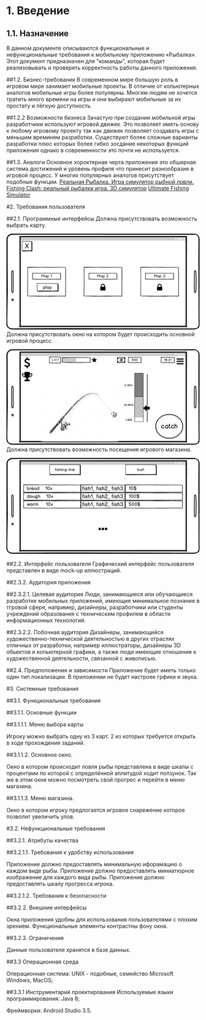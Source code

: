 # 1. Введение

## 1.1. Назначение
В данном документе описываются функциональные и нефункциональные требования к мобильному приложению «Рыбалка». 
Этот документ предназначен для "команды", которая будет реализовывать и проверять корректность работы данного приложения.

##1.2. Бизнес-требования
В современном мире большую роль в игровом мире занимает мобильные проекты. 
В отличие от копьютерных аналогов мобильные игры более популярны. 
Многим людям не хочется тратить много времени на игры и они выбирают мобильные за их простату и лёгкую доступность.


##1.2.2 Возможности бизнеса
Зачастую при создании мобильной игры разработчики используют игровой движек. 
Это позволяет иметь основу к любому игровому проекту так как движек позволяет создавать игры с меньшим времинем разработки.
Существуют более сложные варианты разработки плюс которых более гибко зосдание некоторых функций приложения однако в современности это почти не используется. 


##1.3. Аналоги
Основное хороктерная черта приложения это обширная система достижений и уровень профиля что принесит разнообразие в игровой процесс. 
У многих популярных аналогов присутствует подобные функции. 
[Реальная Рыбалка. Игра симулятор рыбной ловли.](https://play.google.com/store/apps/details?id=com.andromeda.truefishing&hl=ru)
[Fishing Clash: реальный рыбалки игра. 3D симулятор](https://play.google.com/store/apps/details?id=com.tensquaregames.letsfish2&hl=ru)
[Ultimate Fishing Simulator](https://play.google.com/store/apps/details?id=com.UltimateGames.Fishing&hl=ru)

#2. Требования пользователя

##2.1. Программные интерфейсы
Должна присутствовать возможность выбрать карту.

![](Mockup/StartMenu.png)
Должна присутствовать окно на котором будет происходить основной игровой процесс.

![](Mockup/GameplayMenu.png)
Должна присутствовать возможность посещения игрового магазина.

![](Mockup/MarketMenu.png)

##2.2. Интерфейс пользователя
Графический интерфейс пользователя представлен в виде mock-up иллюстраций.

##2.3.2. Аудитория приложения

##2.3.2.1. Целевая аудитория
Люди, занимающиеся или обучающиеся разработке мобильных приложений, имеющие минимальное познание в тгровой сфере, например, дизайнеры, разработчики или студенты учреждений образования с техническим профилем в области информационных технологий.

##2.3.2.2. Побочная аудитория
Дизайнеры, занимающийся художественно-технической деятельностью в других отраслях отличных от разработки, например иллюстраторы, дизайнеры 3D обьектов и копьютерной графики, а также люди имеющие отношение к художественной деятельности, связанной с живописью.

##2.4. Предположения и зависимости
Приложение будет иметь только один тип локализации.
В приложении не будет настроек грфики и звука. 

#3. Системные требования

##3.1. Функциональные требования

##3.1.1. Основные функции

##3.1.1.1. Меню выбора карты

Игроку можно выбрать одну из 3 карт. 2 из которых требуется открыть в ходе прохождения заданий.

##3.1.1.2. Основное окно.

Окно в котором происходит ловля рыбы представлена в виде шкалы с процентами по которой с определённой аплитудой ходит ползунок. 
Так же в этом окне можно посмотреть свой прогрес и перейти в меню магазина. 

##3.1.1.3. Меню магазина.

Окно в котором игроку предлогается игровое снарежение которое позволит увеличить улов.

#3.2. Нефункциональные требования

##3.2.1. Атрибуты качества

##3.2.1.1. Требования к удобству использования

Приложение должно предоставлять минимальную ифорамацию о каждом виде рыбы.
Приложение должно предоставлять миниатюрное изображение для каждого вида рыбы.
Приложение должно предоставлять шкалу прогресса игрока.

##3.2.1.2. Требования к безопасности

##3.2.2. Внешние интерфейсы

Окна приложения удобны для использования пользователями с плохим зрением.
Функциональные элементы контрастны фону окна.

##3.2.3. Ограничения

Данные пользователя хранятся в базе данных.

##3.3 Операционная среда

Операционная система: UNIX - подобные, семейство Microsoft Windows, MacOS;

##3.3.1 Инструментарий проектирования
Используемые языки программирования: Java 8;

Фреймворки: Android Studio 3.5.







